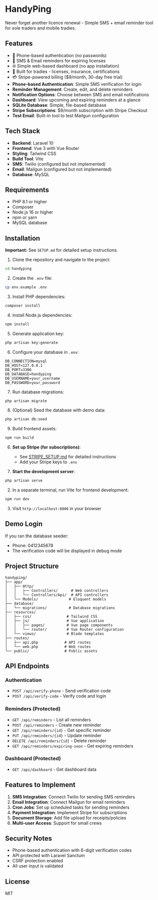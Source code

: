# HandyPing

Never forget another licence renewal - Simple SMS + email reminder tool for sole traders and mobile tradies.

## Features

- 📱 Phone-based authentication (no passwords)
- 📧 SMS & Email reminders for expiring licenses
- 🌐 Simple web-based dashboard (no app installation)
- 🔧 Built for tradies - licenses, insurance, certifications
- 💳 Stripe-powered billing ($9/month, 30-day free trial)
- **Phone-based Authentication**: Simple SMS verification for login
- **Reminder Management**: Create, edit, and delete reminders
- **Notification Options**: Choose between SMS and email notifications
- **Dashboard**: View upcoming and expiring reminders at a glance
- **SQLite Database**: Simple, file-based database
- **Stripe Subscriptions**: $9/month subscription with Stripe Checkout
- **Test Email**: Built-in tool to test Mailgun configuration

## Tech Stack

- **Backend**: Laravel 10
- **Frontend**: Vue 3 with Vue Router
- **Styling**: Tailwind CSS
- **Build Tool**: Vite
- **SMS**: Twilio (configured but not implemented)
- **Email**: Mailgun (configured but not implemented)
- **Database**: MySQL

## Requirements

- PHP 8.1 or higher
- Composer
- Node.js 16 or higher
- npm or yarn
- MySQL database

## Installation

**Important:** See `SETUP.md` for detailed setup instructions.

1. Clone the repository and navigate to the project:
```bash
cd handyping
```

2. Create the `.env` file:
```bash
cp env.example .env
```

3. Install PHP dependencies:
```bash
composer install
```

4. Install Node.js dependencies:
```bash
npm install
```

5. Generate application key:
```bash
php artisan key:generate
```

6. Configure your database in `.env`:
```
DB_CONNECTION=mysql
DB_HOST=127.0.0.1
DB_PORT=3306
DB_DATABASE=handyping
DB_USERNAME=your_username
DB_PASSWORD=your_password
```

7. Run database migrations:
```bash
php artisan migrate
```

8. (Optional) Seed the database with demo data:
```bash
php artisan db:seed
```

9. Build frontend assets:
```bash
npm run build
```

6. **Set up Stripe (for subscriptions)**:
   - See [STRIPE_SETUP.md](STRIPE_SETUP.md) for detailed instructions
   - Add your Stripe keys to `.env`

7. **Start the development server**:
```bash
php artisan serve
```

2. In a separate terminal, run Vite for frontend development:
```bash
npm run dev
```

3. Visit `http://localhost:8000` in your browser

## Demo Login

If you ran the database seeder:
- Phone: 0412345678
- The verification code will be displayed in debug mode

## Project Structure

```
handyping/
├── app/
│   ├── Http/
│   │   ├── Controllers/      # Web controllers
│   │   └── Controllers/Api/  # API controllers
│   └── Models/              # Eloquent models
├── database/
│   └── migrations/          # Database migrations
├── resources/
│   ├── css/                # Tailwind CSS
│   ├── js/                 # Vue application
│   │   ├── pages/          # Vue page components
│   │   └── router/         # Vue Router configuration
│   └── views/              # Blade templates
├── routes/
│   ├── api.php            # API routes
│   └── web.php            # Web routes
└── public/                # Public assets
```

## API Endpoints

### Authentication
- `POST /api/verify-phone` - Send verification code
- `POST /api/verify-code` - Verify code and login

### Reminders (Protected)
- `GET /api/reminders` - List all reminders
- `POST /api/reminders` - Create new reminder
- `GET /api/reminders/{id}` - Get specific reminder
- `PUT /api/reminders/{id}` - Update reminder
- `DELETE /api/reminders/{id}` - Delete reminder
- `GET /api/reminders/expiring-soon` - Get expiring reminders

### Dashboard (Protected)
- `GET /api/dashboard` - Get dashboard data

## Features to Implement

1. **SMS Integration**: Connect Twilio for sending SMS reminders
2. **Email Integration**: Connect Mailgun for email reminders
3. **Cron Jobs**: Set up scheduled tasks for sending reminders
4. **Payment Integration**: Implement Stripe for subscriptions
5. **Document Storage**: Add file upload for receipts/policies
6. **Multi-user Access**: Support for small crews

## Security Notes

- Phone-based authentication with 6-digit verification codes
- API protected with Laravel Sanctum
- CSRF protection enabled
- All user input is validated

## License

MIT